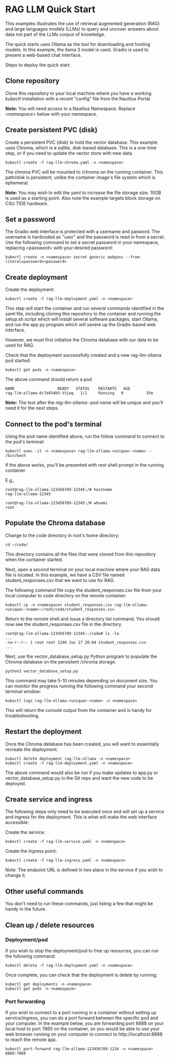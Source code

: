 # RAG LLM Quick Start

This examples illustrates the use of retrieval augmented generation (RAG) and large languages models (LLMs) to query and uncover answers about data not part of the LLMs corpus of knowledge.

The quick starts uses Ollama as the tool for downloading and hosting models. In this example, the llama 3 model is used. Gradio is used to present a web-based chat interface.

Steps to deploy the quick start:

## Clone repository

Clone this repository to your local machine where you have a working *kubectl* installation with a recent "config" file from the Nautilus Portal.

**Note:** You will need access to a Nautilus Namespace. Replace *\<namespace\>* below with your namespace.

## Create persistent PVC (disk) 
Create a persistent PVC (disk) to hold the vector database. This example uses Chroma, which is a sqllite, disk-based database. This is a one-time step, or if you need to update the vector store with new data.

```
kubectl create -f rag-llm-chroma.yaml -n <namespace>
```

The chroma PVC will be mounted to /chroma on the running container. This path/disk is persistent, unlike the container image's file system which is ephemeral. 

**Note:** You may wish to edit the yaml to increase the file storage size. 10GB is used as a starting point. Also note the example targets block storage on CSU TIDE hardware.

## Set a password

The Gradio web interface is protected with a username and pasword. The username is hardcoded as "user" and the password is read in from a secret. Use the following command to set a secret password in your namespace, replacing \<password\> with your desired password:

```
kubectl create -n <namespace> secret generic webpass --from-literal=password=<password>
```

## Create deployment

Create the deployment:

```
kubectl create -f rag-llm-deployment.yaml -n <namespace>
```

This step will start the container and run several commands identified in the yaml file, including cloning this repository to the container and running the setup.sh script which will install several software packages, start Ollama, and run the app.py program which will severe up the Gradio-based web interface.

However, we must first initialize the Chroma database with our data to be used for RAG.

Check that the deployment successfully created and a new rag-llm-ollama pod started:

```
kubectl get pods -n <namespace>
```

The above command should return a pod 

```
NAME                   READY   STATUS    RESTARTS   AGE
rag-llm-ollama-6c7d454b5-t5jwq   1/1     Running   0          35m
```

**Note:** The text after the *rag-llm-ollama-* pod name will be unique and you'll need it for the next steps.

## Connect to the pod's terminal

Using the pod name identified above, run the follow command to connect to the pod's terminal:

```
kubectl exec -it -n <namespace> rag-llm-ollama-<unique>-<name> -- /bin/bash
```

If the above works, you'll be presented with root shell prompt in the running container. 

E.g., 

```
root@rag-llm-ollama-123456789-12345:/# hostname
rag-llm-ollama-12345

root@rag-llm-ollama-123456789-12345:/# whoami
root
````

## Populate the Chroma database

Change to the code directory in root's home directory:

```
cd ~/code/
```

This directory contains all the files that were cloned from this repository when the container started.

Next, open a second terminal on your local machine where your RAG data file is located. In this example, we have a CSV file named student_responses.csv that we want to use for RAG. 

The following command file copy the student_responses.csv file from your local computer to code directory on the remote container:

```
kubectl cp -n <namespace> student_responses.csv rag-llm-ollama-<unique>-<name>:/root/code/student_responses.csv
```

Return to the remote shell and issue a directory list command. You should now see the student_responses.csv file in the directory.

```
root@rag-llm-ollama-123456789-12345:~/code# ls -la
...
-rw-r--r-- 1 root root 1240 Jun 17 20:04 student_responses.csv
...
```

Next, use the vector_database_setup.py Python program to populate the Chroma database on the persistent /chroma storage.

```
python3 vector_database_setup.py
```

This command may take 5-10 minutes depending on document size. You can monitor the progress running the following command your second terminal window:

```
kubectl logs rag-llm-ollama-<unique>-<name> -n <namespace>
```

This will return the console output from the container and is handy for troubleshooting.

## Restart the deployment

Once the Chroma database has been created, you will want to essentially recreate the deployment.

```
kubectl delete deployment rag-llm-ollama -n <namespace>
kubectl create -f rag-llm-deployment.yaml -n <namespace>
```

The above command would also be run if you make updates to app.py or vector_database_setup.py in the Git repo and want the new code to be deployed.

## Create service and ingress

The following steps only need to be executed once and will set up a service and ingress for the deployment. This is what will make the web interface accessible:

Create the service:

```
kubectl create -f rag-llm-service.yaml -n <namespace>
```

Create the ingress point:

```
kubectl create -f rag-llm-ingress.yaml -n <namespace>
```

Note: The endpoint URL is defined in two place in the service if you wish to change it.

## Other useful commands

You don't need to run these commands, just listing a few that might be handy in the future.

## Clean up / delete resources

### Deployment/pod
If you wish to stop the deployment/pod to free up resources, you can run the following command:

```
kubectl delete -f rag-llm-deployment.yaml -n <namespace>

```

Once complete, you can check that the deployment is delete by running:

```
kubectl get deployments -n <namespace>
kubectl get pods -n <namespace>

```

### Port forwarding ###

If you wish to connect to a port running in a container without setting up service/ingress, you can do a port forward between the specific pod and your computer. In the example below, you are forwarding port 8888 on your local host to port 7860 on the container, so you would be able to use your web browser running on your computer to connect to http://localhost:8888 to reach the remote app.

```
kubectl port-forward rag-llm-ollama-123456789-1234 -n <namespace> 8888:7860
```

